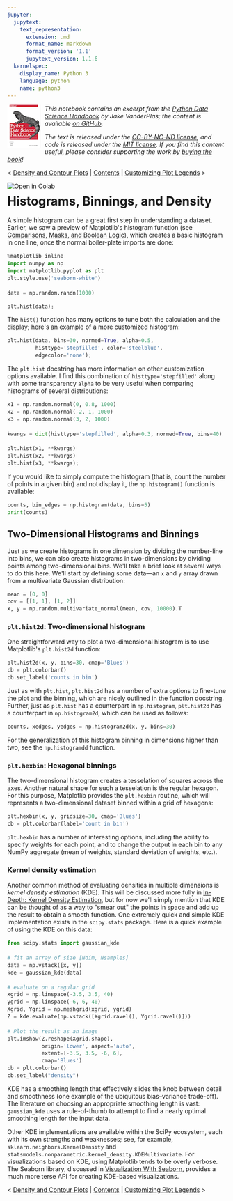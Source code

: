 ```yaml
---
jupyter:
  jupytext:
    text_representation:
      extension: .md
      format_name: markdown
      format_version: '1.1'
      jupytext_version: 1.1.6
  kernelspec:
    display_name: Python 3
    language: python
    name: python3
---
```


<!--BOOK_INFORMATION-->
<img align="left" style="padding-right:10px;" src="figures/PDSH-cover-small.png">

*This notebook contains an excerpt from the [Python Data Science Handbook](http://shop.oreilly.com/product/0636920034919.do) by Jake VanderPlas; the content is available [on GitHub](https://github.com/jakevdp/PythonDataScienceHandbook).*

*The text is released under the [CC-BY-NC-ND license](https://creativecommons.org/licenses/by-nc-nd/3.0/us/legalcode), and code is released under the [MIT license](https://opensource.org/licenses/MIT). If you find this content useful, please consider supporting the work by [buying the book](http://shop.oreilly.com/product/0636920034919.do)!*


<!--NAVIGATION-->
< [Density and Contour Plots](04.04-Density-and-Contour-Plots.ipynb) | [Contents](Index.ipynb) | [Customizing Plot Legends](04.06-Customizing-Legends.ipynb) >


<!--COLAB_LINK-->
<p><a href="https://colab.research.google.com/github/jakevdp/PythonDataScienceHandbook/blob/master/notebooks/04.05-Histograms-and-Binnings.ipynb"><img align="left" src="https://colab.research.google.com/assets/colab-badge.svg" alt="Open in Colab" title="Open and Execute in Google Colaboratory"></a></p>



# Histograms, Binnings, and Density


A simple histogram can be a great first step in understanding a dataset.
Earlier, we saw a preview of Matplotlib's histogram function (see [Comparisons, Masks, and Boolean Logic](02.06-Boolean-Arrays-and-Masks.ipynb)), which creates a basic histogram in one line, once the normal boiler-plate imports are done:

```python
%matplotlib inline
import numpy as np
import matplotlib.pyplot as plt
plt.style.use('seaborn-white')

data = np.random.randn(1000)
```

```python
plt.hist(data);
```

The ``hist()`` function has many options to tune both the calculation and the display; 
here's an example of a more customized histogram:

```python
plt.hist(data, bins=30, normed=True, alpha=0.5,
         histtype='stepfilled', color='steelblue',
         edgecolor='none');
```

The ``plt.hist`` docstring has more information on other customization options available.
I find this combination of ``histtype='stepfilled'`` along with some transparency ``alpha`` to be very useful when comparing histograms of several distributions:

```python
x1 = np.random.normal(0, 0.8, 1000)
x2 = np.random.normal(-2, 1, 1000)
x3 = np.random.normal(3, 2, 1000)

kwargs = dict(histtype='stepfilled', alpha=0.3, normed=True, bins=40)

plt.hist(x1, **kwargs)
plt.hist(x2, **kwargs)
plt.hist(x3, **kwargs);
```

If you would like to simply compute the histogram (that is, count the number of points in a given bin) and not display it, the ``np.histogram()`` function is available:

```python
counts, bin_edges = np.histogram(data, bins=5)
print(counts)
```

## Two-Dimensional Histograms and Binnings

Just as we create histograms in one dimension by dividing the number-line into bins, we can also create histograms in two-dimensions by dividing points among two-dimensional bins.
We'll take a brief look at several ways to do this here.
We'll start by defining some data—an ``x`` and ``y`` array drawn from a multivariate Gaussian distribution:

```python
mean = [0, 0]
cov = [[1, 1], [1, 2]]
x, y = np.random.multivariate_normal(mean, cov, 10000).T
```

### ``plt.hist2d``: Two-dimensional histogram

One straightforward way to plot a two-dimensional histogram is to use Matplotlib's ``plt.hist2d`` function:

```python
plt.hist2d(x, y, bins=30, cmap='Blues')
cb = plt.colorbar()
cb.set_label('counts in bin')
```

Just as with ``plt.hist``, ``plt.hist2d`` has a number of extra options to fine-tune the plot and the binning, which are nicely outlined in the function docstring.
Further, just as ``plt.hist`` has a counterpart in ``np.histogram``, ``plt.hist2d`` has a counterpart in ``np.histogram2d``, which can be used as follows:

```python
counts, xedges, yedges = np.histogram2d(x, y, bins=30)
```

For the generalization of this histogram binning in dimensions higher than two, see the ``np.histogramdd`` function.


### ``plt.hexbin``: Hexagonal binnings

The two-dimensional histogram creates a tesselation of squares across the axes.
Another natural shape for such a tesselation is the regular hexagon.
For this purpose, Matplotlib provides the ``plt.hexbin`` routine, which will represents a two-dimensional dataset binned within a grid of hexagons:

```python
plt.hexbin(x, y, gridsize=30, cmap='Blues')
cb = plt.colorbar(label='count in bin')
```

``plt.hexbin`` has a number of interesting options, including the ability to specify weights for each point, and to change the output in each bin to any NumPy aggregate (mean of weights, standard deviation of weights, etc.).


### Kernel density estimation

Another common method of evaluating densities in multiple dimensions is *kernel density estimation* (KDE).
This will be discussed more fully in [In-Depth: Kernel Density Estimation](05.13-Kernel-Density-Estimation.ipynb), but for now we'll simply mention that KDE can be thought of as a way to "smear out" the points in space and add up the result to obtain a smooth function.
One extremely quick and simple KDE implementation exists in the ``scipy.stats`` package.
Here is a quick example of using the KDE on this data:

```python
from scipy.stats import gaussian_kde

# fit an array of size [Ndim, Nsamples]
data = np.vstack([x, y])
kde = gaussian_kde(data)

# evaluate on a regular grid
xgrid = np.linspace(-3.5, 3.5, 40)
ygrid = np.linspace(-6, 6, 40)
Xgrid, Ygrid = np.meshgrid(xgrid, ygrid)
Z = kde.evaluate(np.vstack([Xgrid.ravel(), Ygrid.ravel()]))

# Plot the result as an image
plt.imshow(Z.reshape(Xgrid.shape),
           origin='lower', aspect='auto',
           extent=[-3.5, 3.5, -6, 6],
           cmap='Blues')
cb = plt.colorbar()
cb.set_label("density")
```

KDE has a smoothing length that effectively slides the knob between detail and smoothness (one example of the ubiquitous bias–variance trade-off).
The literature on choosing an appropriate smoothing length is vast: ``gaussian_kde`` uses a rule-of-thumb to attempt to find a nearly optimal smoothing length for the input data.

Other KDE implementations are available within the SciPy ecosystem, each with its own strengths and weaknesses; see, for example, ``sklearn.neighbors.KernelDensity`` and ``statsmodels.nonparametric.kernel_density.KDEMultivariate``.
For visualizations based on KDE, using Matplotlib tends to be overly verbose.
The Seaborn library, discussed in [Visualization With Seaborn](04.14-Visualization-With-Seaborn.ipynb), provides a much more terse API for creating KDE-based visualizations.


<!--NAVIGATION-->
< [Density and Contour Plots](04.04-Density-and-Contour-Plots.ipynb) | [Contents](Index.ipynb) | [Customizing Plot Legends](04.06-Customizing-Legends.ipynb) >
